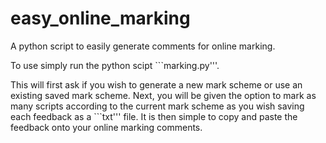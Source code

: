 # easy_online_marking
A python script to easily generate comments for online marking.

To use simply run the python scipt ```marking.py'''.

This will first ask if you wish to generate a new mark scheme or use an existing saved mark scheme.
Next, you will be given the option to mark as many scripts according to the current mark scheme as you wish saving each feedback as a ```txt''' file.
It is then simple to copy and paste the feedback onto your online marking comments.
